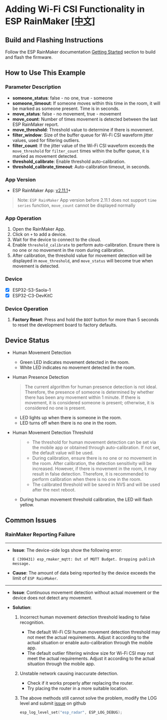 # Adding Wi-Fi CSI Functionality in ESP RainMaker [[中文]](./README_cn.md)

## Build and Flashing Instructions
Follow the ESP RainMaker documentation [Getting Started](https://rainmaker.espressif.com/docs/get-started.html) section to build and flash the firmware.

## How to Use This Example

### Parameter Description
- **someone_status**: false - no one, true - someone
- **someone_timeout**: If someone moves within this time in the room, it will be marked as someone present. Time is in seconds.
- **move_status**: false - no movement, true - movement
- **move_count**: Number of times movement is detected between the last ESP RainMaker report.
- **move_threshold**: Threshold value to determine if there is movement.
- **filter_window**: Size of the buffer queue for Wi-Fi CSI waveform jitter values, used for filtering outliers.
- **filter_count**: If the jitter value of the Wi-Fi CSI waveform exceeds the `move_threshold` for `filter_count` times within the buffer queue, it is marked as movement detected.
- **threshold_calibrate**: Enable threshold auto-calibration.
- **threshold_calibrate_timeout**: Auto-calibration timeout, in seconds.

### App Version
- ESP RainMaker App: [v2.11.1](https://m.apkpure.com/p/com.espressif.rainmaker)+
> Note: `ESP RainMaker` App version before 2.11.1 does not support `time series` function, `move_count` cannot be displayed normally

### App Operation
1. Open the RainMaker App.
2. Click on `+` to add a device.
3. Wait for the device to connect to the cloud.
4. Enable `threshold_calibrate` to perform auto-calibration. Ensure there is no one or no movement in the room during calibration.
5. After calibration, the threshold value for movement detection will be displayed in `move_threshold`, and `move_status` will become true when movement is detected.

### Device
- [x] ESP32-S3-Saola-1
- [x] ESP32-C3-DevKitC

### Device Operation
1. **Factory Reset**: Press and hold the `BOOT` button for more than 5 seconds to reset the development board to factory defaults.

## Device Status
- Human Movement Detection
    - Green LED indicates movement detected in the room.
    - White LED indicates no movement detected in the room.
 
- Human Presence Detection
    > The current algorithm for human presence detection is not ideal. Therefore, the presence of someone is determined by whether there has been any movement within 1 minute. If there is movement, it is considered someone is present; otherwise, it is considered no one is present.
    - LED lights up when there is someone in the room.
    - LED turns off when there is no one in the room.

- Human Movement Detection Threshold
    > - The threshold for human movement detection can be set via the mobile app or obtained through auto-calibration. If not set, the default value will be used.
    > - During calibration, ensure there is no one or no movement in the room. After calibration, the detection sensitivity will be increased. However, if there is movement in the room, it may result in false detection. Therefore, it is recommended to perform calibration when there is no one in the room.
    > - The calibrated threshold will be saved in NVS and will be used after the next reboot.
    - During human movement threshold calibration, the LED will flash yellow.

## Common Issues

### RainMaker Reporting Failure
------
- **Issue**: The device-side logs show the following error:
    ```shell
    E (399431) esp_rmaker_mqtt: Out of MQTT Budget. Dropping publish message.
    ```

- **Cause**: The amount of data being reported by the device exceeds the limit of `ESP RainMaker`.

------
- **Issue**: Continuous movement detection without actual movement or the device does not detect any movement.

- **Solution**:
  1. Incorrect human movement detection threshold leading to false recognition.
     - The default Wi-Fi CSI human movement detection threshold may not meet the actual requirements. Adjust it according to the actual situation or enable auto-calibration through the mobile app.
     - The default outlier filtering window size for Wi-Fi CSI may not meet the actual requirements. Adjust it according to the actual situation through the mobile app.

  2. Unstable network causing inaccurate detection.
     - Check if it works properly after replacing the router.
     - Try placing the router in a more suitable location.

  3. The above methods still cannot solve the problem, modify the LOG level and submit [issue](https://github.com/espressif/esp-csi/issues) on github
     ```c
     esp_log_level_set("esp_radar", ESP_LOG_DEBUG);
     ```